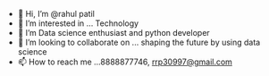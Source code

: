 - 👋 Hi, I’m @rahul patil
- 👀 I’m interested in ... Technology
- 🌱 I’m Data science enthusiast and python developer
- 💞️ I’m looking to collaborate on ... shaping the future by using data science
- 📫 How to reach me ...8888877746, rrp30997@gmail.com

<!---
rrpatil-1/rrpatil-1 is a ✨ special ✨ repository because its `README.md` (this file) appears on your GitHub profile.
You can click the Preview link to take a look at your changes.
--->
